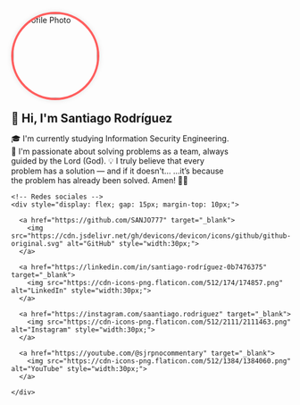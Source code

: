 <div style="display: flex; align-items: center; gap: 20px; flex-wrap: wrap; margin-bottom: 20px;">

  <!-- Imagen de perfil redonda estilo IG -->
  <img src="https://github.com/SANJO777.png" alt="Profile Photo" style="width: 150px; height: 150px; border-radius: 50%; border: 4px solid #ff5e5e; box-shadow: 0 0 10px rgba(0,0,0,0.1);">

  <!-- Bio -->
  <div>
    <h2 style="margin: 0;">👋 Hi, I'm Santiago Rodríguez</h2>
    <p style="max-width: 400px;">
🎓 I'm currently studying Information Security Engineering.
🧠 I'm passionate about solving problems as a team, always guided by the Lord (God).
💡 I truly believe that every problem has a solution —
and if it doesn't…
…it’s because the problem has already been solved. Amen! 🙏🏻
    </p>

    <!-- Redes sociales -->
    <div style="display: flex; gap: 15px; margin-top: 10px;">

      <a href="https://github.com/SANJO777" target="_blank">
        <img src="https://cdn.jsdelivr.net/gh/devicons/devicon/icons/github/github-original.svg" alt="GitHub" style="width:30px;">
      </a>

      <a href="https://linkedin.com/in/santiago-rodríguez-0b7476375" target="_blank">
        <img src="https://cdn-icons-png.flaticon.com/512/174/174857.png" alt="LinkedIn" style="width:30px;">
      </a>

      <a href="https://instagram.com/saantiago.rodriguez" target="_blank">
        <img src="https://cdn-icons-png.flaticon.com/512/2111/2111463.png" alt="Instagram" style="width:30px;">
      </a>

      <a href="https://youtube.com/@sjrpnocommentary" target="_blank">
        <img src="https://cdn-icons-png.flaticon.com/512/1384/1384060.png" alt="YouTube" style="width:30px;">
      </a>

    </div>
  </div>
</div>

